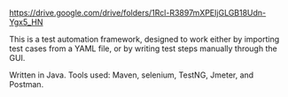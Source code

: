 https://drive.google.com/drive/folders/1Rcl-R3897mXPEIjGLGB18Udn-Ygx5_HN

This is a test automation framework,
 designed to work either by importing test cases from a YAML file,
 or by writing test steps manually through the GUI.

Written in Java.
Tools used: Maven, selenium, TestNG, Jmeter, and Postman.
